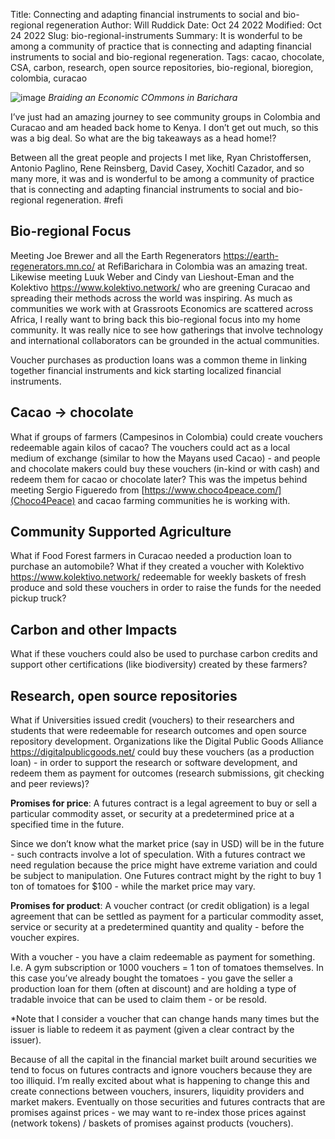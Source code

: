 Title: Connecting and adapting financial instruments to social and bio-regional regeneration
Author: Will Ruddick
Date: Oct 24 2022
Modified: Oct 24 2022
Slug: bio-regional-instruments
Summary:  It is wonderful to be among a community of practice that is connecting and adapting financial instruments to social and bio-regional regeneration. 
Tags: cacao, chocolate, CSA, carbon, research, open source repositories, bio-regional, bioregion, colombia, curacao


![image](images/blog/bio-regional-instruments1.webp)
*Braiding an Economic COmmons in Barichara*

I’ve just had an amazing journey to see community groups in Colombia and Curacao and am headed back home to Kenya. I don’t get out much, so this was a big deal. So what are the big takeaways as a head home!?

Between all the great people and projects I met like, Ryan Christoffersen, Antonio Paglino, Rene Reinsberg, David Casey, Xochitl Cazador, and so many more, it was and is wonderful to be among a community of practice that is connecting and adapting financial instruments to social and bio-regional regeneration. #refi 


## Bio-regional Focus

Meeting Joe Brewer and all the Earth Regenerators https://earth-regenerators.mn.co/ at RefiBarichara in Colombia was an amazing treat. Likewise meeting Luuk Weber and Cindy van Lieshout-Eman and the Kolektivo https://www.kolektivo.network/ who are greening Curacao and spreading their methods across the world was inspiring. As much as communities we work with at Grassroots Economics are scattered across Africa, I really want to bring back this bio-regional focus into my home community. It was really nice to see how gatherings that involve technology and international collaborators can be grounded in the actual communities.

Voucher purchases as production loans was a common theme in linking together financial instruments and kick starting localized financial instruments.


## Cacao -> chocolate

What if groups of farmers (Campesinos in Colombia) could create vouchers redeemable again kilos of cacao? The vouchers could act as a local medium of exchange (similar to how the Mayans used Cacao) - and people and chocolate makers could buy these vouchers (in-kind or with cash) and redeem them for cacao or chocolate later? This was the impetus behind meeting Sergio Figueredo from [https://www.choco4peace.com/](Choco4Peace) and cacao farming communities he is working with.


## Community Supported Agriculture

What if Food Forest farmers in Curacao needed a production loan to purchase an automobile? What if they created a voucher with Kolektivo https://www.kolektivo.network/ redeemable for weekly baskets of fresh produce and sold these vouchers in order to raise the funds for the needed pickup truck?

## Carbon and other Impacts

What if these vouchers could also be used to purchase carbon credits and support other certifications (like biodiversity) created by these farmers?


## Research, open source repositories

What if Universities issued credit (vouchers) to their researchers and students that were redeemable for research outcomes and open source repository development. Organizations like the Digital Public Goods Alliance https://digitalpublicgoods.net/ could buy these vouchers (as a production loan) - in order to support the research or software development, and redeem them as payment for outcomes (research submissions, git checking and peer reviews)?


**Promises for price**: A futures contract is a legal agreement to buy or sell a particular commodity asset, or security at a predetermined price at a specified time in the future.

Since we don’t know what the market price (say in USD) will be in the future - such contracts involve a lot of speculation. With a futures contract we need regulation because the price might have extreme variation and could be subject to manipulation. One Futures contract might by the right to buy 1 ton of tomatoes for $100 - while the market price may vary.

**Promises for product**: A voucher contract (or credit obligation) is a legal agreement that can be settled as payment for a particular commodity asset, service or security at a predetermined quantity and quality - before the voucher expires. 

With a voucher - you have a claim redeemable as payment for something. I.e. A gym subscription or 1000 vouchers = 1 ton of tomatoes themselves. In this case you’ve already bought the tomatoes - you gave the seller a production loan for them (often at discount) and are holding a type of tradable invoice that can be used to claim them - or be resold.

*Note that I consider a voucher that can change hands many times but the issuer is liable to redeem it as payment (given a clear contract by the issuer).

Because of all the capital in the financial market built around securities we tend to focus on futures contracts and ignore vouchers because they are too illiquid. I’m really excited about what is happening to change this and create connections between vouchers, insurers, liquidity providers and market makers. Eventually on those securities and futures contracts that are promises against prices - we may want to re-index those prices against (network tokens) / baskets of promises against products (vouchers).